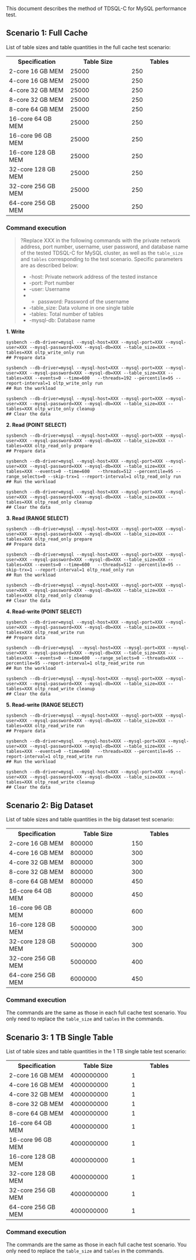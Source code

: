 
This document describes the method of TDSQL-C for MySQL performance test.

## Scenario 1: Full Cache
List of table sizes and table quantities in the full cache test scenario:

<table>
<tr><th rowspan = "1"  width="33%">Specification</th>
<th rowspan = "1"  width="33%">Table Size</th>
<th rowspan = "1"  width="33%">Tables</th></tr>
<tr><td>2-core 16 GB MEM</td><td>25000</td><td>250</td></tr>
<tr><td>4-core 16 GB MEM</td><td>25000</td><td>250</td></tr>
<tr><td>4-core 32 GB MEM</td><td>25000</td><td>250</td></tr>
<tr><td>8-core 32 GB MEM</td><td>25000</td><td>250</td></tr>
<tr><td>8-core 64 GB MEM</td><td>25000</td><td>250</td></tr>
<tr><td>16-core 64 GB MEM</td><td>25000</td><td>250</td></tr>
<tr><td>16-core 96 GB MEM</td><td>25000</td><td>250</td></tr>
<tr><td>16-core 128 GB MEM</td><td>25000</td><td>250</td></tr>
<tr><td>32-core 128 GB MEM</td><td>25000</td><td>250</td></tr>
<tr><td>32-core 256 GB MEM</td><td>25000</td><td>250</td></tr>
<tr><td>64-core 256 GB MEM</td><td>25000</td><td>250</td></tr>
</table>

### Command execution
>?Replace XXX in the following commands with the private network address, port number, username, user password, and database name of the tested TDSQL-C for MySQL cluster, as well as the `table_size` and `tables` corresponding to the test scenario. Specific parameters are as described below:
>- -host: Private network address of the tested instance
>- -port: Port number
>- -user: Username
>- - password: Password of the username
>- -table_size: Data volume in one single table
>- -tables: Total number of tables
>- -mysql-db: Database name 

**1. Write**
```
sysbench --db-driver=mysql --mysql-host=XXX --mysql-port=XXX --mysql-user=XXX --mysql-password=XXX --mysql-db=XXX --table_size=XXX --tables=XXX oltp_write_only run
## Prepare data

sysbench --db-driver=mysql --mysql-host=XXX --mysql-port=XXX --mysql-user=XXX --mysql-password=XXX --mysql-db=XXX --table_size=XXX --tables=XXX --events=0 --time=600   --threads=192 --percentile=95 --report-interval=1 oltp_write_only run
## Run the workload

sysbench --db-driver=mysql --mysql-host=XXX --mysql-port=XXX --mysql-user=XXX --mysql-password=XXX --mysql-db=XXX --table_size=XXX --tables=XXX oltp_write_only cleanup
## Clear the data
```

**2. Read (POINT SELECT)**
```
sysbench --db-driver=mysql --mysql-host=XXX --mysql-port=XXX --mysql-user=XXX --mysql-password=XXX --mysql-db=XXX --table_size=XXX --tables=XXX oltp_read_only prepare
## Prepare data

sysbench --db-driver=mysql --mysql-host=XXX --mysql-port=XXX --mysql-user=XXX --mysql-password=XXX --mysql-db=XXX --table_size=XXX --tables=XXX --events=0 --time=600   --threads=512 --percentile=95 --range_selects=0 --skip-trx=1 --report-interval=1 oltp_read_only run
## Run the workload

sysbench --db-driver=mysql --mysql-host=XXX --mysql-port=XXX --mysql-user=XXX --mysql-password=XXX --mysql-db=XXX --table_size=XXX --tables=XXX oltp_read_only cleanup
## Clear the data
```

**3. Read (RANGE SELECT)**
```
sysbench --db-driver=mysql --mysql-host=XXX --mysql-port=XXX --mysql-user=XXX --mysql-password=XXX --mysql-db=XXX --table_size=XXX --tables=XXX oltp_read_only prepare
## Prepare data

sysbench --db-driver=mysql --mysql-host=XXX --mysql-port=XXX --mysql-user=XXX --mysql-password=XXX --mysql-db=XXX --table_size=XXX --tables=XXX --events=0 --time=600   --threads=512 --percentile=95 --skip-trx=1 --report-interval=1 oltp_read_only run
## Run the workload

sysbench --db-driver=mysql --mysql-host=XXX --mysql-port=XXX --mysql-user=XXX --mysql-password=XXX --mysql-db=XXX --table_size=XXX --tables=XXX oltp_read_only cleanup
## Clear the data
```

**4. Read-write (POINT SELECT)**
```
sysbench --db-driver=mysql --mysql-host=XXX --mysql-port=XXX --mysql-user=XXX --mysql-password=XXX --mysql-db=XXX --table_size=XXX --tables=XXX oltp_read_write run
## Prepare data

sysbench --db-driver=mysql  --mysql-host=XXX --mysql-port=XXX --mysql-user=XXX --mysql-password=XXX --mysql-db=XXX --table_size=XXX --tables=XXX --events=0 --time=600  --range_selects=0 --threads=XXX --percentile=95 --report-interval=1 oltp_read_write run
## Run the workload

sysbench --db-driver=mysql --mysql-host=XXX --mysql-port=XXX --mysql-user=XXX --mysql-password=XXX --mysql-db=XXX --table_size=XXX --tables=XXX oltp_read_write cleanup
## Clear the data
```

**5. Read-write (RANGE SELECT)**
```
sysbench --db-driver=mysql --mysql-host=XXX --mysql-port=XXX --mysql-user=XXX --mysql-password=XXX --mysql-db=XXX --table_size=XXX --tables=XXX oltp_read_write run
## Prepare data

sysbench --db-driver=mysql  --mysql-host=XXX --mysql-port=XXX --mysql-user=XXX --mysql-password=XXX --mysql-db=XXX --table_size=XXX --tables=XXX --events=0 --time=600   --threads=XXX --percentile=95 --report-interval=1 oltp_read_write run
## Run the workload

sysbench --db-driver=mysql --mysql-host=XXX --mysql-port=XXX --mysql-user=XXX --mysql-password=XXX --mysql-db=XXX --table_size=XXX --tables=XXX oltp_read_write cleanup
## Clear the data
```

## Scenario 2: Big Dataset
List of table sizes and table quantities in the big dataset test scenario:
<table>
<tr><th rowspan = "1"  width="33%">Specification</th>
<th rowspan = "1"  width="33%">Table Size</th>
<th rowspan = "1"  width="33%">Tables</th></tr>
<tr><td>2-core 16 GB MEM</td><td>800000</td><td>150</td></tr>
<tr><td>4-core 16 GB MEM</td><td>800000</td><td>300</td></tr>
<tr><td>4-core 32 GB MEM</td><td>800000</td><td>300</td></tr>
<tr><td>8-core 32 GB MEM</td><td>800000</td><td>300</td></tr>
<tr><td>8-core 64 GB MEM</td><td>800000</td><td>450</td></tr>
<tr><td>16-core 64 GB MEM</td><td>800000</td><td>450</td></tr>
<tr><td>16-core 96 GB MEM</td><td>800000</td><td>600</td></tr>
<tr><td>16-core 128 GB MEM</td><td>5000000</td><td>300</td></tr>
<tr><td>32-core 128 GB MEM</td><td>5000000</td><td>300</td></tr>
<tr><td>32-core 256 GB MEM</td><td>5000000</td><td>400</td></tr>
<tr><td>64-core 256 GB MEM</td><td>6000000</td><td>450</td></tr>
</table>

### Command execution
The commands are the same as those in each full cache test scenario. You only need to replace the `table_size` and `tables` in the commands.

## Scenario 3: 1 TB Single Table
List of table sizes and table quantities in the 1 TB single table test scenario:
<table>
<tr><th rowspan = "1"  width="33%">Specification</th>
<th rowspan = "1"  width="33%">Table Size</th>
<th rowspan = "1"  width="33%">Tables</th></tr>
<tr><td>2-core 16 GB MEM</td><td>4000000000</td><td>1</td></tr>
<tr><td>4-core 16 GB MEM</td><td>4000000000</td><td>1</td></tr>
<tr><td>4-core 32 GB MEM</td><td>4000000000</td><td>1</td></tr>
<tr><td>8-core 32 GB MEM</td><td>4000000000</td><td>1</td></tr>
<tr><td>8-core 64 GB MEM</td><td>4000000000</td><td>1</td></tr>
<tr><td>16-core 64 GB MEM</td><td>4000000000</td><td>1</td></tr>
<tr><td>16-core 96 GB MEM</td><td>4000000000</td><td>1</td></tr>
<tr><td>16-core 128 GB MEM</td><td>4000000000</td><td>1</td></tr>
<tr><td>32-core 128 GB MEM</td><td>4000000000</td><td>1</td></tr>
<tr><td>32-core 256 GB MEM</td><td>4000000000</td><td>1</td></tr>
<tr><td>64-core 256 GB MEM</td><td>4000000000</td><td>1</td></tr>
</table>

### Command execution
The commands are the same as those in each full cache test scenario. You only need to replace the `table_size` and `tables` in the commands.

